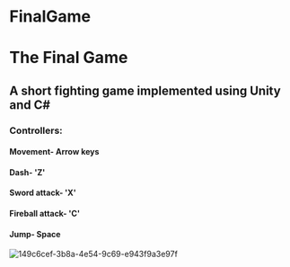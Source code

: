 # FinalGame
<h1>The Final Game</h1>
<h2>A short fighting game implemented using Unity and C#</h2>
<h3>Controllers:</h3>
<h4>Movement- Arrow keys</h4>
<h4>Dash- 'Z'</h4>
<h4>Sword attack- 'X'</h4>
<h4>Fireball attack- 'C'</h4>
<h4>Jump- Space</h4>

![149c6cef-3b8a-4e54-9c69-e943f9a3e97f](https://user-images.githubusercontent.com/69904616/189553538-9093a483-cb98-4fcc-a0fd-95c39145cbb8.jpg)

